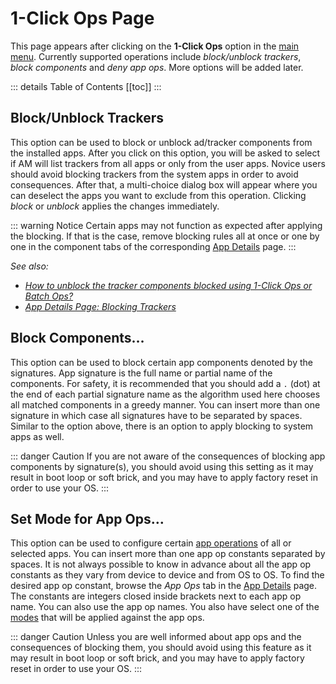 # 1-Click Ops Page

This page appears after clicking on the **1-Click Ops** option in the [main menu](./main-page.md#options-menu). Currently supported operations include _block/unblock trackers_, _block components_ and _deny app ops_. More options will be added later.

::: details Table of Contents
[[toc]]
:::

## Block/Unblock Trackers
This option can be used to block or unblock ad/tracker components from the installed apps. After you click on this option, you will be asked to select if AM will list trackers from all apps or only from the user apps. Novice users should avoid blocking trackers from the system apps in order to avoid consequences. After that, a multi-choice dialog box will appear where you can deselect the apps you want to exclude from this operation. Clicking _block_ or _unblock_ applies the changes immediately.

::: warning Notice
Certain apps may not function as expected after applying the blocking. If that is the case, remove blocking rules all at once or one by one in the component tabs of the corresponding [App Details][1] page.
:::

_See also:_ 
- _[How to unblock the tracker components blocked using 1-Click Ops or Batch Ops?](../faq/app-components.md#how-to-unblock-the-tracker-components-blocked-using-1-click-ops-or-batch-ops)_
- _[App Details Page: Blocking Trackers](app-details-page.md#blocking-trackers)_

## Block Components…
This option can be used to block certain app components denoted by the signatures. App signature is the full name or partial name of the components. For safety, it is recommended that you should add a `.` (dot) at the end of each partial signature name as the algorithm used here chooses all matched components in a greedy manner. You can insert more than one signature in which case all signatures have to be separated by spaces. Similar to the option above, there is an option to apply blocking to system apps as well.

::: danger Caution
If you are not aware of the consequences of blocking app components by signature(s), you should avoid using this setting as it may result in boot loop or soft brick, and you may have to apply factory reset in order to use your OS.
:::

## Set Mode for App Ops…
This option can be used to configure certain [app operations](../tech/AppOps.md) of all or selected apps. You can insert more than one app op constants separated by spaces. It is not always possible to know in advance about all the app op constants as they vary from device to device and from OS to OS. To find the desired app op constant, browse the _App Ops_ tab in the [App Details][1] page. The constants are integers closed inside brackets next to each app op name. You can also use the app op names. You also have select one of the [modes](../tech/AppOps.md#mode-constants) that will be applied against the app ops.

::: danger Caution
Unless you are well informed about app ops and the consequences of blocking them, you should avoid using this feature as it may result in boot loop or soft brick, and you may have to apply factory reset in order to use your OS.
:::

[1]: ./app-details-page.md
